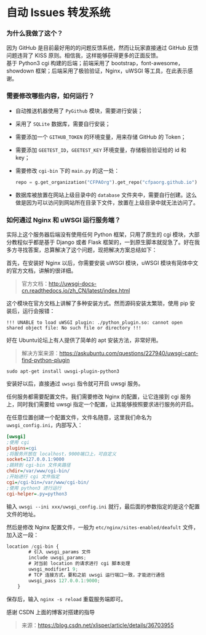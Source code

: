 # 自动 Issues 转发系统

### 为什么我做了这个？
因为 GitHub 是目前最好用的的问题反馈系统，然而让玩家直接通过 GitHub 反馈问题违背了 KISS 原则。相信我，这样能够获得更多的正面反馈。  
基于 Python3 cgi 构建的后端；前端采用了 bootstrap，font-awesome，showdown 框架；后端采用了极验验证，Nginx，uWSGI 等工具，在此表示感谢。

### 需要修改哪些内容，如何运行？
- 自动推送机器使用了 `PyGithub` 模块，需要进行安装；

- 采用了 `SQLite` 数据库，需要自行安装；

- 需要添加一个 `GITHUB_TOKEN` 的环境变量，用来存储 GitHub 的 Token；

- 需要添加 `GEETEST_ID`，`GEETEST_KEY` 环境变量，存储极验验证给的 id 和 key；

- 需要修改 `cgi-bin` 下的 `main.py` 的这一处：
    ```python
    repo = g.get_organization("CFPAOrg").get_repo("cfpaorg.github.io")
    ```

- 数据库被放置在网站上级目录中的 `database` 文件夹中，需要自行创建。这么做是因为可以访问到网站所在目录下文件，放置在上级目录中就无法访问了。

### 如何通过 Nginx 和 uWSGI 运行服务端？

实际上这个服务器后端没有使用任何 Python 框架，只用了原生的 cgi 模块，大部分教程似乎都是基于 Django 或者 Flask 框架的，一到原生脚本就捉急了。好在我多方寻找答案，总算解决了这个问题，现把解决方案总结如下：

首先，在安装好 Nginx 以后，你需要安装 uWSGI 模块，uWSGI 模块有简体中文的官方文档，讲解的很详细。

> 官方文档：<http://uwsgi-docs-cn.readthedocs.io/zh_CN/latest/index.html>

这个模块在官方文档上讲解了多种安装方式。然而源码安装太繁琐，使用 pip 安装后，运行会报错：

```
!!! UNABLE to load uWSGI plugin: ./python_plugin.so: cannot open shared object file: No such file or directory !!!
```

好在 Ubuntu论坛上有人提供了简单的 apt 安装方法，非常好用。

> 解决方案来源：<https://askubuntu.com/questions/227940/uwsgi-cant-find-python-plugin>

```shell
sudo apt-get install uwsgi-plugin-python3
```

安装好以后，直接通过 `uwsgi` 指令就可开启 uwsgi 服务。

任何服务都需要配置文件。我们需要修改 Nginx 的配置，让它连接到 cgi 服务上，同时我们需要给 uwsgi 指定一个配置，让其能够按照要求进行服务的开启。

在任意位置创建一个配置文件，文件名随意，这里我们命名为 `uwsgi_config.ini`，内部写入：

```ini
[uwsgi]
;使用 cgi
plugins=cgi
;将服务开放在 localhost，9000端口上，可自定义
socket=127.0.0.1:9000
;跳转到 cgi-bin 文件夹路径
chdir=/var/www/cgi-bin/
;开始进行 cgi 文件指定
cgi=/cgi-bin=/var/www/cgi-bin/
;使用 python3 进行运行
cgi-helper=.py=python3
```

输入 `uwsgi --ini xxx/uwsgi_config.ini` 就行，最后面的参数指定的是这个配置文件的地址。

然后是修改 Nginx 配置文件，一般为 `etc/nginx/sites-enabled/deafult` 文件，加入这一段：

```javascript
location /cgi-bin {
		# 引入 uwsgi_params 文件
		include uwsgi_params;
		# 对当前 location 的请求进行 cgi 脚本处理
		uwsgi_modifier1 9;
		# TCP 连接方式，要和之前 uwsgi 运行端口一致，才能进行通信
		uwsgi_pass 127.0.0.1:9000;
	}
```

保存后，输入 `nginx -s reload` 重载服务端即可。

感谢 CSDN 上面的博客对搭建的指导

> 来源：<https://blog.csdn.net/xlisper/article/details/36703955>

